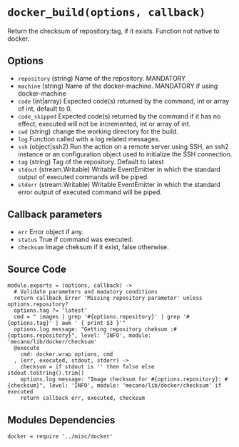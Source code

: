 
# `docker_build(options, callback)`

Return the checksum of repository:tag, if it exists. Function not native to docker.

## Options

*   `repository` (string)
    Name of the repository. MANDATORY
*   `machine` (string)
    Name of the docker-machine. MANDATORY if using docker-machine
*   `code`   (int|array)
    Expected code(s) returned by the command, int or array of int, default to 0.
*   `code_skipped`
    Expected code(s) returned by the command if it has no effect, executed will
    not be incremented, int or array of int.
*   `cwd` (string)
    change the working directory for the build.
*   `log`
    Function called with a log related messages.
*   `ssh` (object|ssh2)
    Run the action on a remote server using SSH, an ssh2 instance or an
    configuration object used to initialize the SSH connection.
*   `tag` (string)
    Tag of the repository. Default to latest
*   `stdout` (stream.Writable)
    Writable EventEmitter in which the standard output of executed commands will
    be piped.
*   `stderr` (stream.Writable)
    Writable EventEmitter in which the standard error output of executed command
    will be piped.

## Callback parameters

*   `err`
    Error object if any.
*   `status`
    True if command was executed.
*   `checksum`
    Image cheksum if it exist, false otherwise.

## Source Code

    module.exports = (options, callback) ->
      # Validate parameters and madatory conditions
      return callback Error 'Missing repository parameter' unless options.repository?
      options.tag ?= 'latest'
      cmd = " images | grep '#{options.repository}' | grep '#{options.tag}' | awk ' { print $3 }'"
      options.log message: "Getting repository cheksum :#{options.repository}", level: 'INFO', module: 'mecano/lib/docker/checksum'
      @execute
        cmd: docker.wrap options, cmd
      , (err, executed, stdout, stderr) ->
        checksum = if stdout is '' then false else stdout.toString().trim()
        options.log message: "Image checksum for #{options.repository}: #{checksum}", level: 'INFO', module: 'mecano/lib/docker/checksum' if executed
        return callback err, executed, checksum


## Modules Dependencies

    docker = require '../misc/docker'

